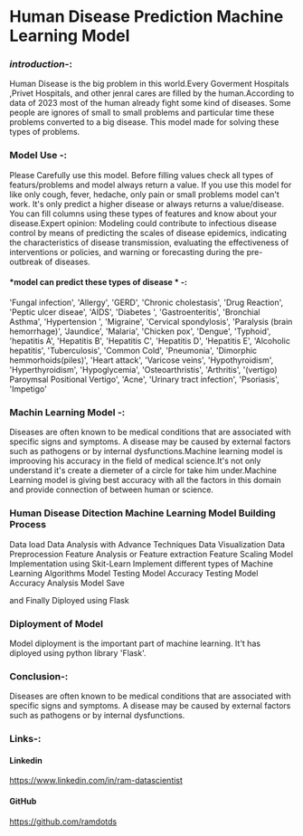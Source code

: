 # **Human Disease Prediction Machine Learning Model**

### *introduction*-:
Human Disease is the big problem in this world.Every Goverment Hospitals ,Privet Hospitals, and other jenral cares are filled by the human.According to data of 2023 most of the human already fight some kind of diseases. Some people are ignores of small to small problems and particular time these problems converted to a big disease. This model made for solving these types of problems.


### **Model Use** -:
Please Carefully use this model. Before filling values check all types of featurs/problems and model always return a value. If you use this model for like only cough, fever, hedache, only pain or small problems model can't work. It's only predict a higher disease or always returns a value/disease. You can fill columns using these types of features and know about your disease.Expert opinion: Modeling could contribute to infectious disease control by means of predicting the scales of disease epidemics, indicating the characteristics of disease transmission, evaluating the effectiveness of interventions or policies, and warning or forecasting during the pre-outbreak of diseases.

#### *model can predict these types of disease * -:
'Fungal infection', 'Allergy', 'GERD', 'Chronic cholestasis',
'Drug Reaction', 'Peptic ulcer diseae', 'AIDS', 'Diabetes ',
'Gastroenteritis', 'Bronchial Asthma', 'Hypertension ', 'Migraine',
'Cervical spondylosis', 'Paralysis (brain hemorrhage)', 'Jaundice',
'Malaria', 'Chicken pox', 'Dengue', 'Typhoid', 'hepatitis A',
'Hepatitis B', 'Hepatitis C', 'Hepatitis D', 'Hepatitis E',
'Alcoholic hepatitis', 'Tuberculosis', 'Common Cold', 'Pneumonia',
'Dimorphic hemmorhoids(piles)', 'Heart attack', 'Varicose veins',
'Hypothyroidism', 'Hyperthyroidism', 'Hypoglycemia',
'Osteoarthristis', 'Arthritis',
'(vertigo) Paroymsal  Positional Vertigo', 'Acne',
'Urinary tract infection', 'Psoriasis', 'Impetigo'

### **Machin Learning Model** -:
Diseases are often known to be medical conditions that are associated with specific signs and symptoms. A disease may be caused by external factors such as pathogens or by internal dysfunctions.Machine learning model is improoving his accuracy in the field of medical science.It's not only understand it's create a diemeter of a circle for take him under.Machine Learning model is giving best accuracy with all the factors in this domain and provide connection of between human or science.

### **Human Disease Ditection Machine Learning Model Building Process**
Data load
Data Analysis with Advance Techniques
Data Visualization
Data Preprocession
Feature Analysis or Feature extraction
Feature Scaling
Model Implementation using Skit-Learn
Implement different types of Machine Learning Algorithms
Model Testing
Model Accuracy Testing
Model Accuracy Analysis
Model Save

and Finally
Diployed using Flask

### **Diployment of Model**
Model diployment is the important part of machine learning.
It't has diployed using python library 'Flask'.

### **Conclusion**-:
Diseases are often known to be medical conditions that are associated with specific signs and symptoms. A disease may be caused by external factors such as pathogens or by internal dysfunctions.

### **Links**-:

#### **Linkedin**
https://www.linkedin.com/in/ram-datascientist
#### **GitHub**
https://github.com/ramdotds